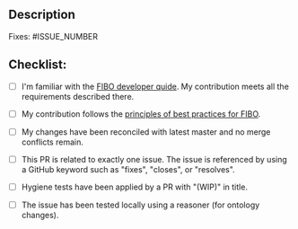## Description

<!--Please include a summary of the change and which issue is fixed. Please also include relevant motivation and context. -->

Fixes: #ISSUE_NUMBER


## Checklist:

- [ ] I'm familiar with the [FIBO developer quide](https://github.com/edmcouncil/fibo/blob/master/CONTRIBUTING.md#contributing-to-the-fibo-code). My contribution meets all the requirements described there.
- [ ] My contribution follows the [principles of best practices for FIBO](https://github.com/edmcouncil/fibo/blob/master/ONTOLOGY_GUIDE.md).
- [ ] My changes have been reconciled with latest master and no merge conflicts remain.
- [ ] This PR is related to exactly one issue. The issue is referenced by using a GitHub keyword such as "fixes", "closes", or "resolves".
- [ ] Hygiene tests have been applied by a PR with "(WIP)" in title.
- [ ] The issue has been tested locally using a reasoner (for ontology changes).


